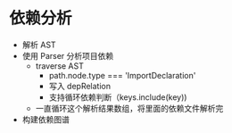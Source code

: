 # 依赖分析

- 解析 AST
- 使用 Parser 分析项目依赖
  - traverse AST
    - path.node.type === 'ImportDeclaration'
    - 写入 depRelation
    - 支持循环依赖判断（keys.include(key))
  - 一直循环这个解析结果数组，将里面的依赖文件解析完
- 构建依赖图谱
